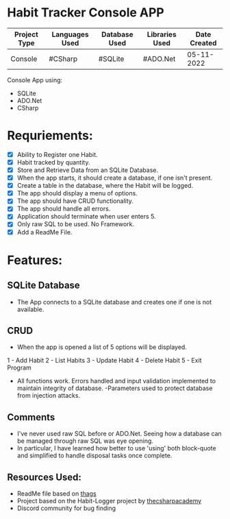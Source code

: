 # Habit Tracker Console APP

| Project Type | Languages Used | Database Used | Libraries Used | Date Created |
| ------------ | -------------- | ------------- | -------------- | ------------ |
| Console      | #CSharp        | #SQLite       |   #ADO.Net     |  05-11-2022  |

Console App using:

- SQLite 
- ADO.Net
- CSharp

# Requriements:

- [x] Ability to Register one Habit.
- [x] Habit tracked by quantity.
- [x] Store and Retrieve Data from an SQLite Database.
- [x] When the app starts, it should create a database, if one isn't present.
- [x] Create a table in the database, where the Habit will be logged.
- [x] The app should display a menu of options.
- [x] The app should have CRUD functionality.
- [x] The app should handle all errors.
- [x] Application should terminate when user enters 5.
- [x] Only raw SQL to be used. No Framework.
- [x] Add a ReadMe File.

# Features:

## SQLite Database

- The App connects to a SQLite database and creates one if one is not available.

## CRUD

- When the app is opened a list of 5 options will be displayed.

1 - Add Habit
2 - List Habits
3 - Update Habit
4 - Delete Habit
5 - Exit Program

- All functions work. Errors handled and input validation implemented to maintain integrity of database.
-Parameters used to protect database from injection attacks.

## Comments

- I've never used raw SQL before or ADO.Net. Seeing how a database can be managed through raw SQL was eye opening.
- In particular, I have learned how better to use 'using' both block-quote and simplified to handle disposal tasks once complete.

## Resources Used:
- ReadMe file based on [thags](https://github.com/thags/ConsoleTimeLogger/blob/master/README.md)
- Project based on the Habit-Logger project by [thecsharpacademy](https://www.thecsharpacademy.com/habit-tracker/)
- Discord community for bug finding